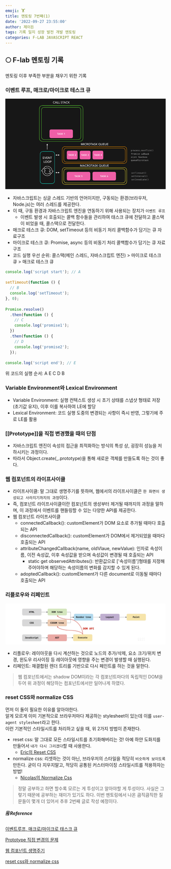 ```yaml
---
emoji: 🏋️
title: 멘토링 7번째(1)
date: '2022-09-27 23:55:00'
author: 제이든
tags: 기록 일지 성장 발전 개발 멘토링
categories: F-LAB JAVASCRIPT REACT
---
```


## 🌕 F-lab 멘토링 기록

멘토링 이후 부족한 부분을 채우기 위한 기록

### 이벤트 루프, 매크로/마이크로 테스크 큐

![eventLoop-taskQueue](./src/eventloop-task-queue.gif)

- 자바스크립트는 싱글 스레드 기반의 언어이지만, 구동되는 환경(브라우저, Node.js)는 여러 스레드를 제공한다.
- 이 때, 구동 환경과 자바스크립트 엔진을 연동하기 위해 사용되는 장치가 `이벤트 루프`
  - 이벤트 발생 시 호출되는 콜백 함수들을 관리하여 태스크 큐에 전달하고 콜스택이 비었을 때, 콜스택으로 전달한다.
- 매크로 테스크 큐: DOM, setTimeout 등의 비동기 처리 콜백함수가 담기는 큐 자료구조
- 마이크로 테스크 큐: Promise, async 등의 비동기 처리 콜백함수가 담기는 큐 자료구조
- 코드 실행 우선 순위: 콜스택(메인 스레드, 자바스크립트 엔진) > 마이크로 테스크 큐 > 매크로 테스크 큐

```js
console.log('script start'); // A

setTimeout(function () {
  // B
  console.log('setTimeout');
}, 0);

Promise.resolve()
  .then(function () {
    // C
    console.log('promise1');
  })
  .then(function () {
    // D
    console.log('promise2');
  });

console.log('script end'); // E
```

위 코드의 실행 순서: A E C D B

### Variable Environment와 Lexical Environment

- Variable Environment: 실행 컨텍스트 생성 시 초기 상태를 스냅샷 형태로 저장(초기값 유지), 이후 이를 복사하여 LE에 할당
- Lexical Environment: 코드 실행 도중의 변경되는 사항이 즉시 반영, 그렇기에 주로 LE를 활용

### [[Prototype]]을 직접 변경했을 때의 단점

- 자바스크립트 엔진이 속성의 접근을 최적화하는 방식의 특성 상, 굉장히 성능을 저하시키는 과정이다.
- 따라서 Object.create(\_.prototype)을 통해 새로운 객체를 만들도록 하는 것이 좋다.

### 웹 컴포넌트의 라이프사이클

- 라이프사이클: 말 그대로 생명주기를 뜻하며, 웹에서의 라이프사이클은 `한 화면이 생성되고 사라지기까지의 과정`이다.
- 즉, 컴포넌트 라이프사이클이란 컴포넌트의 생성부터 제거될 때까지의 과정을 말하며, 이 과정에서 이벤트를 핸들링할 수 있는 다양한 API를 제공한다.
- 웹 컴포넌트 라이프사이클
  - connectedCallback(): customElement가 DOM 요소로 추가될 때마다 호출되는 API
  - disconnectedCallback(): customElement가 DOM에서 제거되었을 때마다 호출되는 API
  - attributeChangedCallback(name, oldVlaue, newValue): 인자로 속성이름, 이전 속성값, 이후 속성값을 받으며 속성값이 변경될 때 호출되는 API
    - static get observedAttributes(): 반환값으로 ['속성이름']형태를 지정해주어야하며 해당하는 속성이름의 변화를 감지할 수 있게 된다.
  - adoptedCallback(): customElement가 다른 document로 이동될 때마다 호출되는 API

### 리플로우와 리페인트

![리플로우와 리페인트](./src/reflow-repaint.png)

- 리플로우: 레이아웃을 다시 계산하는 것으로 노드의 추가/삭제, 요소 크기/위치 변경, 윈도우 리사이징 등 레이아웃에 영향을 주는 변경이 발생할 때 실행된다.
- 리페인트: 재결합된 렌더 트리를 기반으로 다시 페인트를 하는 것을 말한다.

> 웹 컴포넌트에서는 shadow DOM이라는 각 컴포넌트마다의 독립적인 DOM을 두어 위 과정이 해당하는 컴포넌트에서만 일어나게 하였다.

### reset CSS와 normalize CSS

먼저 이 둘이 필요한 이유를 알아야한다.<br/>
알게 모르게 이미 기본적으로 브라우저마다 제공하는 stylesheet이 있는데 이를 `user-agent stylesheet`라고 한다.<br/>
이런 기본적인 스타일시트를 처리하고 싶을 때, 위 2가지 방법이 존재한다.

- reset css: 말 그대로 모든 스타일시트를 초기화해버리는 것! 아예 하얀 도화지를 만들어서 `내가 다시 그리겠다`할 때 사용한다.
  - [Eric의 Reset CSS](https://meyerweb.com/eric/tools/css/reset/)
- normalize css: 리셋하는 것이 아닌, 브라우저의 스타일을 적당히 `비슷하게 보이도록` 만든다. 굳이 다 지우지말고, 적당히 공통된 커스터마이징 스타일시트를 적용하자는 방법!
  - [Nicolas의 Normalize Css](https://github.com/necolas/normalize.css)

> 정말 공부하고 하면 할수록 모르는 게 투성이고 알아야할 게 투성이다.
> 사실은 그렇기 때문에 공부하는 재미가 있기도 하다.
> 이번 멘토링에서 나온 큼직큼직한 질문들이 몇개 더 있어서 추후 2번째 글로 작성 예정이다.

##### 🗒️ Reference

[이벤트루프, 매크로/마이크로 태스크 큐](https://velog.io/@yejineee/%EC%9D%B4%EB%B2%A4%ED%8A%B8-%EB%A3%A8%ED%94%84%EC%99%80-%ED%83%9C%EC%8A%A4%ED%81%AC-%ED%81%90-%EB%A7%88%EC%9D%B4%ED%81%AC%EB%A1%9C-%ED%83%9C%EC%8A%A4%ED%81%AC-%EB%A7%A4%ED%81%AC%EB%A1%9C-%ED%83%9C%EC%8A%A4%ED%81%AC-g6f0joxx)

[Prototype 직접 변경의 문제](https://developer.mozilla.org/en-US/docs/Web/JavaScript/Reference/Global_Objects/Object/setPrototypeOf)

[웹 컴포넌트 생명주기](https://developer.mozilla.org/ko/docs/Web/Web_Components/Using_custom_elements#%EC%83%9D%EB%AA%85_%EC%A3%BC%EA%B8%B0_%EC%BD%9C%EB%B0%B1_%EC%82%AC%EC%9A%A9%ED%95%98%EA%B8%B0)

[reset css와 normalize css](https://nykim.work/100)

```toc

```
